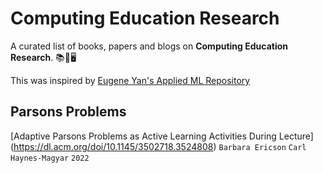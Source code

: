 # Computing Education Research
A curated list of books, papers and blogs on **Computing Education Research**. 📚📃🖥️

This was inspired by [Eugene Yan's Applied ML Repository](https://github.com/eugeneyan/applied-ml)

## Parsons Problems
[Adaptive Parsons Problems as Active Learning Activities During Lecture] (https://dl.acm.org/doi/10.1145/3502718.3524808) `Barbara Ericson` `Carl Haynes-Magyar` `2022`

